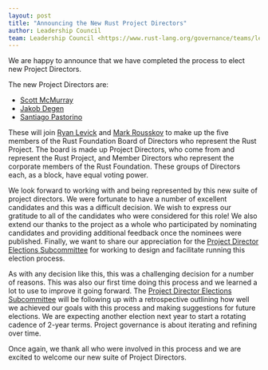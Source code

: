 ```yaml
---
layout: post
title: "Announcing the New Rust Project Directors"
author: Leadership Council
team: Leadership Council <https://www.rust-lang.org/governance/teams/leadership-council>
---
```


We are happy to announce that we have completed the process to elect new Project Directors.

The new Project Directors are:

* [Scott McMurray](https://github.com/scottmcm)
* [Jakob Degen](https://github.com/JakobDegen)
* [Santiago Pastorino](https://github.com/spastorino)

These will join [Ryan Levick] and [Mark Rousskov] to make up the five members of the Rust Foundation Board of Directors who represent the Rust Project.
The board is made up Project Directors, who come from and represent the Rust Project, and Member Directors who represent the corporate members of the Rust Foundation.
These groups of Directors each, as a block, have equal voting power.

[Ryan Levick]: https://github.com/rylev
[Mark Rousskov]: https://github.com/mark-simulacrum

We look forward to working with and being represented by this new suite of project directors.
We were fortunate to have a number of excellent candidates and this was a difficult decision.
We wish to express our gratitude to all of the candidates who were considered for this role!
We also extend our thanks to the project as a whole who participated by nominating candidates and providing additional feedback once the nominees were published.
Finally, we want to share our appreciation for the [Project Director Elections Subcommittee][pde-subcommittee] for working to design and facilitate running this election process.

[pde-subcommittee]: https://github.com/rust-lang/leadership-council/blob/main/committees/project-director-election-process.md

As with any decision like this, this was a challenging decision for a number of reasons.
This was also our first time doing this process and we learned a lot to use to improve it going forward.
The [Project Director Elections Subcommittee][pde-subcommittee] will be following up with a retrospective outlining how well we achieved our goals with this process and making suggestions for future elections.
We are expecting another election next year to start a rotating cadence of 2-year terms.
Project governance is about iterating and refining over time.

Once again, we thank all who were involved in this process and we are excited to welcome our new suite of Project Directors.

